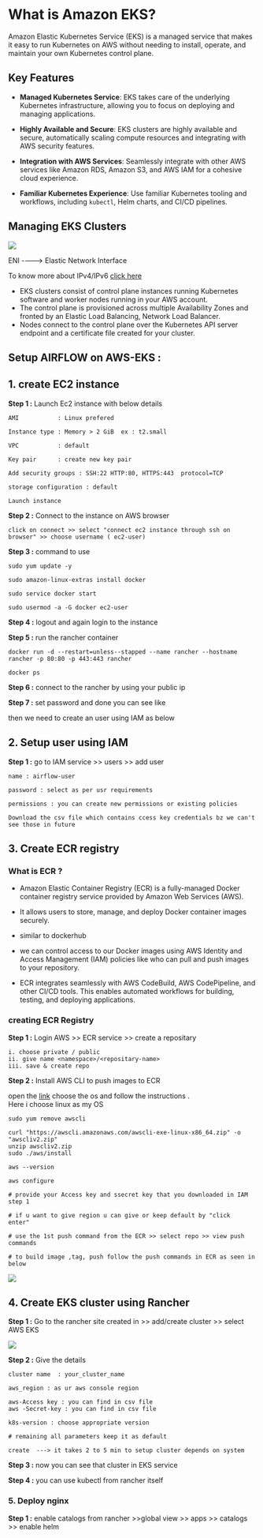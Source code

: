 # What is Amazon EKS?

Amazon Elastic Kubernetes Service (EKS) is a managed service that makes it easy to run Kubernetes on AWS without needing to install, operate, and maintain your own Kubernetes control plane.

## Key Features

- **Managed Kubernetes Service**: EKS takes care of the underlying Kubernetes infrastructure, allowing you to focus on deploying and managing applications.

- **Highly Available and Secure**: EKS clusters are highly available and secure, automatically scaling compute resources and integrating with AWS security features.

- **Integration with AWS Services**: Seamlessly integrate with other AWS services like Amazon RDS, Amazon S3, and AWS IAM for a cohesive cloud experience.

- **Familiar Kubernetes Experience**: Use familiar Kubernetes tooling and workflows, including `kubectl`, Helm charts, and CI/CD pipelines.



## Managing EKS Clusters

![](https://aws.github.io/aws-eks-best-practices/networking/subnets/image.png)

ENI ----> Elastic Network Interface

To know more about IPv4/IPv6 [click here](https://github.com/ReddyBytes/AWS---Amazon-Web-Services/blob/main/1-IP_address.md)

- EKS clusters consist of control plane instances running Kubernetes software and worker nodes running in your AWS account. 
- The control plane is provisioned across multiple Availability Zones and fronted by an Elastic Load Balancing, Network Load Balancer. 
- Nodes connect to the control plane over the Kubernetes API server endpoint and a certificate file created for your cluster.


## Setup AIRFLOW on AWS-EKS :

## 1. create EC2 instance
__Step 1 :__ Launch Ec2 instance with  below details  
  
    AMI           : Linux prefered

    Instance type : Memory > 2 GiB  ex : t2.small

    VPC           : default

    Key pair      : create new key pair

    Add security groups : SSH:22 HTTP:80, HTTPS:443  protocol=TCP

    storage configuration : default

    Launch instance

__Step 2 :__ Connect to the instance on AWS browser 

    click on connect >> select "connect ec2 instance through ssh on browser" >> choose username ( ec2-user)

__Step 3 :__ command to use
  
    sudo yum update -y

    sudo amazon-linux-extras install docker

    sudo service docker start

    sudo usermod -a -G docker ec2-user

    

__Step 4 :__ logout and again login to the instance

__Step 5 :__ run the rancher container
  
    docker run -d --restart=unless--stapped --name rancher --hostname rancher -p 80:80 -p 443:443 rancher

    docker ps
   
__Step 6 :__ connect to the rancher by using your public ip


__Step 7 :__ set password and done you can see like 

then we need to create an user using IAM as below


## 2.  Setup user using IAM
__Step 1 :__ go to IAM service >> users >> add user
  
    name : airflow-user

    password : select as per usr requirements

    permissions : you can create new permissions or existing policies

`Download the csv file which contains ccess key credentials bz we can't see those in future`

## 3. Create ECR registry

### What is ECR ?

- Amazon Elastic Container Registry (ECR) is a fully-managed Docker container registry service provided by Amazon Web Services (AWS). 

- It allows users to store, manage, and deploy Docker container images securely. 
- similar to dockerhub

- we can control access to our Docker images using AWS Identity and Access Management (IAM) policies like who can pull and push images to your repository.

- ECR integrates seamlessly with AWS CodeBuild, AWS CodePipeline, and other CI/CD tools. This enables automated workflows for building, testing, and deploying applications.

### creating ECR Registry 

__Step 1 :__ Login AWS >> ECR service >> create a repositary
  
    i. choose private / public
    ii. give name <namespace>/<repositary-name>
    iii. save & create repo

__Step 2 :__ Install AWS CLI to push images to ECR
  
open the [link](https://docs.aws.amazon.com/cli/latest/userguide/getting-started-install.html) choose the os and follow the instructions .  
Here i choose linux as my OS

    sudo yum remove awscli

    curl "https://awscli.amazonaws.com/awscli-exe-linux-x86_64.zip" -o "awscliv2.zip"
    unzip awscliv2.zip
    sudo ./aws/install 

    aws --version

    aws configure

    # provide your Access key and ssecret key that you downloaded in IAM step 1 

    # if u want to give region u can give or keep default by "click  enter"

    # use the 1st push command from the ECR >> select repo >> view push commands

    # to build image ,tag, push follow the push commands in ECR as seen in below


![](https://miro.medium.com/v2/resize:fit:2000/1*_7h8Whez0VWCTituZ71MFQ.png)

## 4. Create EKS cluster using Rancher

__Step 1 :__ Go to the rancher site created in  >> add/create cluster >> select AWS EKS

![](https://miro.medium.com/v2/resize:fit:1400/1*2RW73wHLLIrJomviJLgnTw.png)

__Step 2 :__ Give the details
  
    cluster name  : your_cluster_name

    aws_region : as ur aws console region 

    aws-Access key : you can find in csv file
    aws -Secret-key : you can find in csv file

    k8s-version : choose appropriate version 

    # remaining all parameters keep it as default

    create  ---> it takes 2 to 5 min to setup cluster depends on system

__Step 3 :__ now you can see that cluster in EKS service 

__Step 4 :__ you can use kubectl from rancher itself


### 5. Deploy nginx 

__Step 1 :__ enable catalogs from rancher >>global view >> apps >> catalogs >> enable helm 
